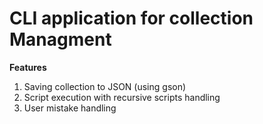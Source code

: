 # CLI application for collection Managment
**Features**
1) Saving collection to JSON (using gson)
2) Script execution with recursive scripts handling
3) User mistake handling


